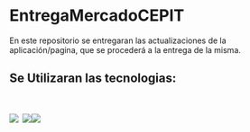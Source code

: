 # EntregaMercadoCEPIT
En este repositorio se entregaran las actualizaciones de la aplicación/pagina, que se procederá a la entrega de la misma.


## Se Utilizaran las tecnologias:
# <img src="https://img.icons8.com/color/48/000000/html-5--v1.png"/> <img src="https://img.icons8.com/color/48/000000/css3.png"/><img src="https://img.icons8.com/color/48/000000/javascript--v1.png"/>
